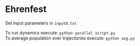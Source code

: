 # Ehrenfest

Set input parameters in `input0.txt`

To run dynamics execute: 
  `python parallel_script.py` <br>
To average population over trajectories execute:
  `python avg.py`
